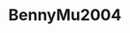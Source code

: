 # BennyMu2004

<image space = "url">                            




































